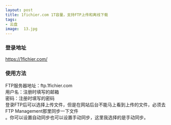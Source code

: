 ```yaml
---
layout: post
title: 1fichier.com 1T容量，支持FTP上传和离线下载
tags:
- 云盘
image:  13.jpg
---
```




### 登录地址<br>
https://1fichier.com/

### 使用方法<br>
FTP服务器地址：ftp.1fichier.com<br>
用户名：注册时填写的邮箱<br>
密码：注册时填写的密码<br>
登录FTP后可以选择上传文件，但是在网站后台不能马上看到上传的文件，必须去FTP Management那里同步一下文件<br>
。你可以设置自动同步也可以设置手动同步，这里我选择的是手动同步。<br>